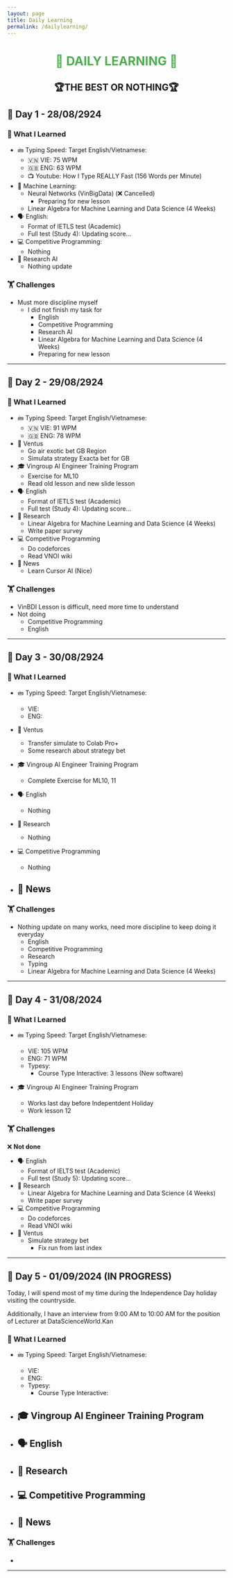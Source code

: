 ```yaml
---
layout: page
title: Daily Learning
permalink: /dailylearning/
---
```

<!-- <i class="fa-solid fa-check"></i> -->

<div align="center">
    <h1 style="color: #4CAF50;">🌟 DAILY LEARNING 🌟</h1>
     <h2>🏆THE BEST OR NOTHING🏆</h2>
</div>



## 📅 Day 1 - 28/08/2924

### 🧠 What I Learned
- 🖮 Typing Speed: Target English/Vietnamese:
    - 🇻🇳 VIE: 75 WPM
    - 🇬🇧 ENG: 63 WPM
    - 📺 Youtube: How I Type REALLY Fast (156 Words per Minute) 
- 🤖 Machine Learning: 
    - Neural Networks (VinBigData) (❌ Cancelled)
        - Preparing for new lesson 
    - Linear Algebra for Machine Learning and Data Science (4 Weeks)
- 🗣️ English: 
    - Format of IETLS test (Academic)
    - Full test (Study 4): Updating score...
- 💻 Competitive Programming:
    - Nothing
- 🔬 Research AI
    - Nothing update

### 🏋️ Challenges
- Must more discipline myself
    - I did not finish my task for 
        - English
        - Competitive Programming
        - Research AI
        - Linear Algebra for Machine Learning and Data Science (4 Weeks)
        - Preparing for new lesson
---

## 📅 Day 2 - 29/08/2924

### 🧠 What I Learned
- 🖮 Typing Speed: Target English/Vietnamese:
    - 🇻🇳 VIE: 91 WPM
    - 🇬🇧 ENG: 78 WPM
- 💼 Ventus 
    - Go air exotic bet GB Region
    - Simulata strategy Exacta bet for GB
- 🎓 Vingroup AI Engineer Training Program
    - Exercise for ML10
    - Read old lesson and new slide lesson
- 🗣️ English
    - Format of IETLS test (Academic)
    - Full test (Study 4): Updating score...
- 🔬 Research
    - Linear Algebra for Machine Learning and Data Science (4 Weeks)
    - Write paper survey
- 💻 Competitive Programming 
    - Do codeforces
    - Read VNOI wiki
- 📰 News 
    - Learn Cursor AI (Nice)
### 🏋️ Challenges 
- VinBDI Lesson is difficult, need more time to understand
- Not doing
    - Competitive Programming 
    - English
---

## 📅 Day 3 - 30/08/2924

### 🧠 What I Learned
- 🖮 Typing Speed: Target English/Vietnamese:
    - VIE: 
    - ENG: 
  
- 💼 Ventus 
    - Transfer simulate to Colab Pro+
    - Some research about strategy bet
- 🎓 Vingroup AI Engineer Training Program
    - Complete Exercise for ML10, 11
- 🗣️ English
    - Nothing
- 🔬 Research
    - Nothing
- 💻 Competitive Programming 
    - Nothing
- 📰 News 
    - 

### 🏋️ Challenges 
- Nothing update on many works, need more discipline to keep doing it everyday
  - English
  - Competitive Programming
  - Research
  - Typing
  - Linear Algebra for Machine Learning and Data Science (4 Weeks)

---

## 📅 Day 4 - 31/08/2024

### 🧠 What I Learned
- 🖮 Typing Speed: Target English/Vietnamese:
    - VIE: 105 WPM
    - ENG: 71 WPM
    - Typesy:
      - Course Type Interactive: 3 lessons (New software)
  
- 🎓 Vingroup AI Engineer Training Program
    - Works last day before Indepentdent Holiday
    - Work lesson 12


### 🏋️ Challenges 
❌ **Not done**
- 🗣️ English
    - Format of IELTS test (Academic)
    - Full test (Study 5): Updating score...
- 🔬 Research
    - Linear Algebra for Machine Learning and Data Science (4 Weeks)
    - Write paper survey
- 💻 Competitive Programming 
    - Do codeforces
    - Read VNOI wiki
- 💼 Ventus 
  - Simulate strategy bet
    - Fix run from last index

---

## 📅 Day 5 - 01/09/2024 (IN PROGRESS)

Today, I will spend most of my time during the Independence Day holiday visiting the countryside.

Additionally, I have an interview from 9:00 AM to 10:00 AM for the position of Lecturer at DataScienceWorld.Kan
### 🧠 What I Learned
- 🖮 Typing Speed: Target English/Vietnamese:
    - VIE: 
    - ENG: 
    - Typesy:
      - Course Type Interactive: 

- 🎓 Vingroup AI Engineer Training Program
    - 

- 🗣️ English
    - 

- 🔬 Research
    - 

- 💻 Competitive Programming 
    - 

- 📰 News 
    - 

### 🏋️ Challenges 
- 

---


